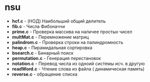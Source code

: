 # nsu  <br>
- __hcf.c__  - (НОД) 
Наибольший общий делитель <br>
- __fib.c__ - Числа Фибоначчи <br>
- __prime.c__ - Проверка массива на наличее простых чисел <br>
- __multMat.c__ - Перемножение матриц <br>
- __palindrom.c__ - Проверка строки на палиндромность <br>
- __heap.c__ - Пирамидальная сортировка <br>
- __bsearch.c__ - Бинарный поиск <br>
- __permutation.c__ - Генерация перестановок <br>
- __notation.c__ - Перевод числа из одноий системы исч. в другую<br>
- __readWord.c__ - Чтение слова из файла ( динамическая память)<br>
- __reverse.c__ - обращение списка <br>
